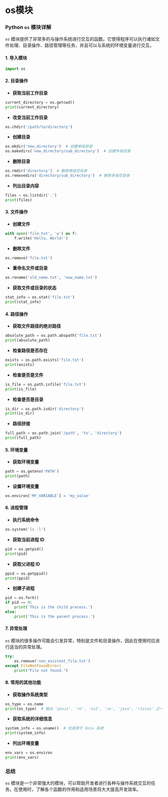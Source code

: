# os模块

### Python `os` 模块详解

`os` 模块提供了非常多的与操作系统进行交互的函数。它使得程序可以执行诸如文件处理、目录操作、路径管理等任务，并且可以与系统的环境变量进行交互。

#### 1. 导入模块

```python
import os
```

#### 2. 目录操作

- **获取当前工作目录**

```python
current_directory = os.getcwd()
print(current_directory)
```

- **改变当前工作目录**

```python
os.chdir('/path/to/directory')
```

- **创建目录**

```python
os.mkdir('new_directory')  # 创建单级目录
os.makedirs('new_directory/sub_directory')  # 创建多级目录
```

- **删除目录**

```python
os.rmdir('directory')  # 删除单级空目录
os.removedirs('directory/sub_directory')  # 删除多级空目录
```

- **列出目录内容**

```python
files = os.listdir('.')
print(files)
```

#### 3. 文件操作

- **创建文件**

```python
with open('file.txt', 'w') as f:
    f.write('Hello, World!')
```

- **删除文件**

```python
os.remove('file.txt')
```

- **重命名文件或目录**

```python
os.rename('old_name.txt', 'new_name.txt')
```

- **获取文件或目录的状态**

```python
stat_info = os.stat('file.txt')
print(stat_info)
```

#### 4. 路径操作

- **获取文件路径的绝对路径**

```python
absolute_path = os.path.abspath('file.txt')
print(absolute_path)
```

- **检查路径是否存在**

```python
exists = os.path.exists('file.txt')
print(exists)
```

- **检查是否是文件**

```python
is_file = os.path.isfile('file.txt')
print(is_file)
```

- **检查是否是目录**

```python
is_dir = os.path.isdir('directory')
print(is_dir)
```

- **路径拼接**

```python
full_path = os.path.join('/path', 'to', 'directory')
print(full_path)
```

#### 5. 环境变量

- **获取环境变量**

```python
path = os.getenv('PATH')
print(path)
```

- **设置环境变量**

```python
os.environ['MY_VARIABLE'] = 'my_value'
```

#### 6. 进程管理

- **执行系统命令**

```python
os.system('ls -l')
```

- **获取当前进程 ID**

```python
pid = os.getpid()
print(pid)
```

- **获取父进程 ID**

```python
ppid = os.getppid()
print(ppid)
```

- **创建子进程**

```python
pid = os.fork()
if pid == 0:
    print('This is the child process.')
else:
    print('This is the parent process.')
```

#### 7. 异常处理

`os` 模块的很多操作可能会引发异常，特别是文件和目录操作，因此在使用时应进行适当的异常处理。

```python
try:
    os.remove('non_existent_file.txt')
except FileNotFoundError:
    print("File not found.")
```

#### 8. 常用的其他功能

- **获取操作系统类型**

```python
os_type = os.name
print(os_type)  # 输出 'posix', 'nt', 'os2', 'ce', 'java', 'riscos' 之一
```

- **获取系统的详细信息**

```python
system_info = os.uname()  # 仅适用于 Unix 系统
print(system_info)
```

- **列出环境变量**

```python
env_vars = os.environ
print(env_vars)
```

### 总结

`os` 模块是一个非常强大的模块，可以帮助开发者进行各种与操作系统交互的任务。在使用时，了解各个函数的作用和适用场景将大大提高开发效率。